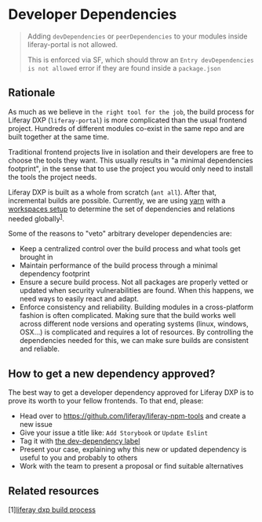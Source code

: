 # Developer Dependencies

> Adding `devDependencies` or `peerDependencies` to your modules inside liferay-portal is not allowed.
>
> This is enforced via SF, which should throw an `Entry devDependencies is not allowed` error if they are found inside a `package.json`

## Rationale

As much as we believe in `the right tool for the job`, the build process for Liferay DXP (`liferay-portal`) is more complicated than the usual frontend project. Hundreds of different modules co-exist in the same repo and are built together at the same time.

Traditional frontend projects live in isolation and their developers are free to choose the tools they want. This usually results in "a minimal dependencies footprint", in the sense that to use the project you would only need to install the tools the project needs.

Liferay DXP is built as a whole from scratch (`ant all`). After that, incremental builds are possible. Currently, we are using [yarn](https://yarnpkg.com/) with a [workspaces setup](https://yarnpkg.com/en/docs/workspaces) to determine the set of dependencies and relations needed globally<sup>[1](related-resources)</sup>.

Some of the reasons to "veto" arbitrary developer dependencies are:

-   Keep a centralized control over the build process and what tools get brought in
-   Maintain performance of the build process through a minimal dependency footprint
-   Ensure a secure build process. Not all packages are properly vetted or updated when security vulnerabilities are found. When this happens, we need ways to easily react and adapt.
-   Enforce consistency and reliability. Building modules in a cross-platform fashion is often complicated. Making sure that the build works well across different node versions and operating systems (linux, windows, OSX...) is complicated and requires a lot of resources. By controlling the dependencies needed for this, we can make sure builds are consistent and reliable.

## How to get a new dependency approved?

The best way to get a developer dependency approved for Liferay DXP is to prove its worth to your fellow frontends. To that end, please:

-   Head over to https://github.com/liferay/liferay-npm-tools and create a new issue
-   Give your issue a title like: `Add Storybook` or `Update Eslint`
-   Tag it with [the dev-dependency label](https://github.com/liferay/liferay-npm-tools/labels/dev-dependency)
-   Present your case, explaining why this new or updated dependency is useful to you and probably to others
-   Work with the team to present a proposal or find suitable alternatives

## Related resources

[1][liferay dxp build process]()
